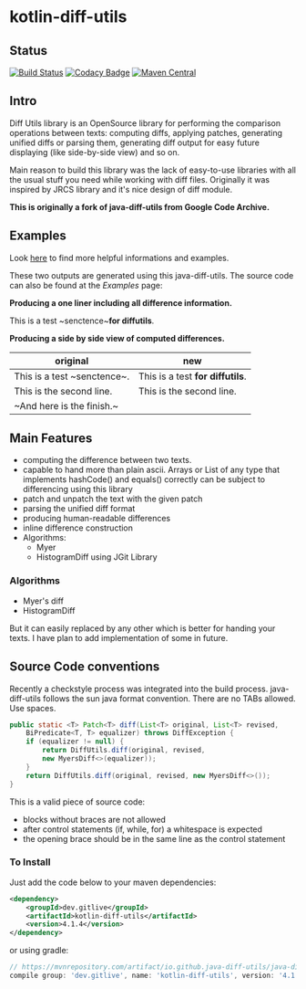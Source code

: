 # kotlin-diff-utils
  
## Status

[![Build Status](https://travis-ci.org/java-diff-utils/java-diff-utils.svg?branch=master)](https://travis-ci.org/java-diff-utils/java-diff-utils)
[![Codacy Badge](https://api.codacy.com/project/badge/Grade/7eba77f10bed4c2a8d08ac8dc8da4a86)](https://www.codacy.com/app/wumpz/java-diff-utils?utm_source=github.com&amp;utm_medium=referral&amp;utm_content=java-diff-utils/java-diff-utils&amp;utm_campaign=Badge_Grade)
[![Maven Central](https://maven-badges.herokuapp.com/maven-central/io.github.java-diff-utils/java-diff-utils/badge.svg)](http://maven-badges.herokuapp.com/maven-central/io.github.java-diff-utils/java-diff-utils)

## Intro

Diff Utils library is an OpenSource library for performing the comparison operations between texts: computing diffs, applying patches, generating unified diffs or parsing them, generating diff output for easy future displaying (like side-by-side view) and so on.

Main reason to build this library was the lack of easy-to-use libraries with all the usual stuff you need while working with diff files. Originally it was inspired by JRCS library and it's nice design of diff module.

**This is originally a fork of java-diff-utils from Google Code Archive.**

## Examples

Look [here](https://github.com/wumpz/java-diff-utils/wiki) to find more helpful informations and examples.

These two outputs are generated using this java-diff-utils. The source code can also be found at the *Examples* page:

**Producing a one liner including all difference information.**

This is a test ~senctence~**for diffutils**.

**Producing a side by side view of computed differences.**

|original|new|
|--------|---|
|This is a test ~senctence~.|This is a test **for diffutils**.|
|This is the second line.|This is the second line.|
|~And here is the finish.~||

## Main Features

* computing the difference between two texts.
* capable to hand more than plain ascii. Arrays or List of any type that implements hashCode() and equals() correctly can be subject to differencing using this library
* patch and unpatch the text with the given patch
* parsing the unified diff format
* producing human-readable differences
* inline difference construction
* Algorithms:
  * Myer
  * HistogramDiff using JGit Library

### Algorithms

* Myer's diff
* HistogramDiff

But it can easily replaced by any other which is better for handing your texts. I have plan to add implementation of some in future.

## Source Code conventions

Recently a checkstyle process was integrated into the build process. java-diff-utils follows the sun java format convention. There are no TABs allowed. Use spaces.

```java
public static <T> Patch<T> diff(List<T> original, List<T> revised,
    BiPredicate<T, T> equalizer) throws DiffException {
    if (equalizer != null) {
        return DiffUtils.diff(original, revised,
        new MyersDiff<>(equalizer));
    }
    return DiffUtils.diff(original, revised, new MyersDiff<>());
}
```

This is a valid piece of source code:

* blocks without braces are not allowed
* after control statements (if, while, for) a whitespace is expected
* the opening brace should be in the same line as the control statement

### To Install

Just add the code below to your maven dependencies:

```xml
<dependency>
    <groupId>dev.gitlive</groupId>
    <artifactId>kotlin-diff-utils</artifactId>
    <version>4.1.4</version>
</dependency>
```

or using gradle:

```groovy
// https://mvnrepository.com/artifact/io.github.java-diff-utils/java-diff-utils
compile group: 'dev.gitlive', name: 'kotlin-diff-utils', version: '4.1.4'
```
